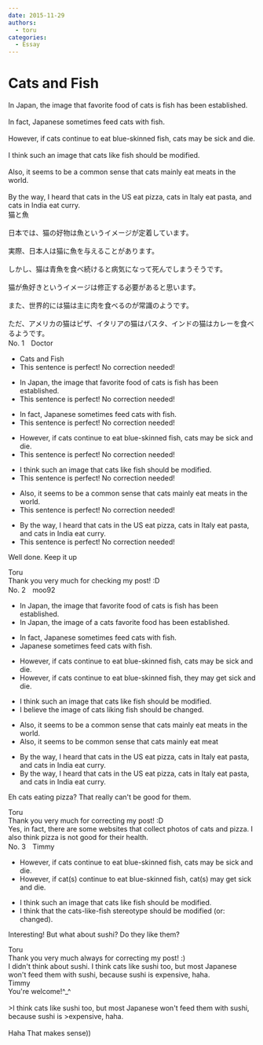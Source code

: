 ```yaml
---
date: 2015-11-29
authors:
  - toru
categories:
  - Essay
---
```


<h1 id="subject_show">Cats and Fish</h1>
<div class="date" hidden>Nov 29, 2015 13:32</div>
<div id="post"><div id="body_show_ori">
In Japan, the image that favorite food of cats is fish has been established.<br/><br/>In fact, Japanese sometimes feed cats with fish.<br/><br/>However, if cats continue to eat blue-skinned fish, cats may be sick and die.<br/><br/>I think such an image that cats like fish should be modified.<br/><br/>Also,  it seems to be a common sense that cats mainly eat meats in the world.<br/><br/>By the way, I heard that cats in the US eat pizza, cats in Italy eat pasta, and cats in India eat curry.
</div></div>

<!-- more -->

<div id="post_ja"><div id="body_show_mo">
猫と魚<br/><br/>日本では、猫の好物は魚というイメージが定着しています。<br/><br/>実際、日本人は猫に魚を与えることがあります。<br/><br/>しかし、猫は青魚を食べ続けると病気になって死んでしまうそうです。<br/><br/>猫が魚好きというイメージは修正する必要があると思います。<br/><br/>また、世界的には猫は主に肉を食べるのが常識のようです。<br/><br/>ただ、アメリカの猫はピザ、イタリアの猫はパスタ、インドの猫はカレーを食べるようです。
</div></div>
<div id="block"><div class="first_name"> No. 1　<span class="just_name">Doctor </span></div><div id="block2">
<ul class="correction_field">
<li class="incorrect">Cats and Fish</li>
<li class="corrected perfect">This sentence is perfect! No correction needed!</li>
</ul>
<ul class="correction_field">
<li class="incorrect">In Japan, the image that favorite food of cats is fish has been established.</li>
<li class="corrected perfect">This sentence is perfect! No correction needed!</li>
</ul>
<ul class="correction_field">
<li class="incorrect">In fact, Japanese sometimes feed cats with fish.</li>
<li class="corrected perfect">This sentence is perfect! No correction needed!</li>
</ul>
<ul class="correction_field">
<li class="incorrect">However, if cats continue to eat blue-skinned fish, cats may be sick and die.</li>
<li class="corrected perfect">This sentence is perfect! No correction needed!</li>
</ul>
<ul class="correction_field">
<li class="incorrect">I think such an image that cats like fish should be modified.</li>
<li class="corrected perfect">This sentence is perfect! No correction needed!</li>
</ul>
<ul class="correction_field">
<li class="incorrect">Also,  it seems to be a common sense that cats mainly eat meats in the world.</li>
<li class="corrected perfect">This sentence is perfect! No correction needed!</li>
</ul>
<ul class="correction_field">
<li class="incorrect">By the way, I heard that cats in the US eat pizza, cats in Italy eat pasta, and cats in India eat curry.</li>
<li class="corrected perfect">This sentence is perfect! No correction needed!</li>
</ul>
<p class="comment_small">
 Well done. Keep it up
</p>

</div><div class="name"><span class="just_name">Toru</span><br>
Thank you very much for checking my post! :D
</div>
</div>
<div id="block"><div class="first_name"> No. 2　<span class="just_name">moo92</span></div><div id="block2">
<ul class="correction_field">
<li class="incorrect">In Japan, the image that favorite food of cats is fish has been established.</li>
<li class="corrected correct">
In Japan, the image <span class="f_blue">of a cats favorite food </span>has been established.
</li>
</ul>
<ul class="correction_field">
<li class="incorrect">In fact, Japanese sometimes feed cats with fish.</li>
<li class="corrected correct">
<span class="f_blue">Japanese </span>sometimes feed cats with fish.
</li>
</ul>
<ul class="correction_field">
<li class="incorrect">However, if cats continue to eat blue-skinned fish, cats may be sick and die.</li>
<li class="corrected correct">
However, if cats continue to eat blue-skinned fish, <span class="f_blue">they </span>may <span class="f_blue">get </span>sick and die.
</li>
</ul>
<ul class="correction_field">
<li class="incorrect">I think such an image that cats like fish should be modified.</li>
<li class="corrected correct">
I <span class="f_blue">believe the </span>image <span class="f_blue">of </span>cats <span class="f_gray">liking </span>fish should be <span class="f_blue">changed</span>.
</li>
</ul>
<ul class="correction_field">
<li class="incorrect">Also,  it seems to be a common sense that cats mainly eat meats in the world.</li>
<li class="corrected correct">
Also, it seems to be common sense that cats mainly eat <span class="f_blue">meat </span>
</li>
</ul>
<ul class="correction_field">
<li class="incorrect">By the way, I heard that cats in the US eat pizza, cats in Italy eat pasta, and cats in India eat curry.</li>
<li class="corrected correct">
By the way, I heard that cats in the US eat pizza, cats in Italy eat pasta, and cats in India eat curry.
</li>
</ul>
<p class="comment_small">
 Eh cats eating pizza? That really can't be good for them.
</p>

</div><div class="name"><span class="just_name">Toru</span><br>
Thank you very much for correcting my post! :D<br/>Yes, in fact, there are some websites that collect photos of cats and pizza. I also think pizza is not good for their health.
</div>
</div>
<div id="block"><div class="first_name"> No. 3　<span class="just_name">Timmy</span></div><div id="block2">
<ul class="correction_field">
<li class="incorrect">However, if cats continue to eat blue-skinned fish, cats may be sick and die.</li>
<li class="corrected correct">
However, if cat(s) continue to eat blue-skinned fish, cat(s) may <span class="f_blue">get</span> sick and die.
</li>
</ul>
<ul class="correction_field">
<li class="incorrect">I think such an image that cats like fish should be modified.</li>
<li class="corrected correct">
I think that the cats-like-fish <span class="f_blue">stereotype</span> should be modified (or:<span class="f_blue"> changed</span>).
</li>
</ul>
<p class="comment_small">
 Interesting! But what about sushi? Do they like them?
</p>

</div><div class="name"><span class="just_name">Toru</span><br>
Thank you very much always for correcting my post! :)<br/>I didn't think about sushi. I think cats like sushi too, but most Japanese won't feed them with sushi, because sushi is expensive, haha.
</div>
<div class="name"><span class="just_name">Timmy</span><br>
You're welcome!^_^<br/><br/>&gt;I think cats like sushi too, but most Japanese won't feed them with sushi, because sushi is &gt;expensive, haha.<br/><br/>Haha That makes sense)) 
</div>
</div>
